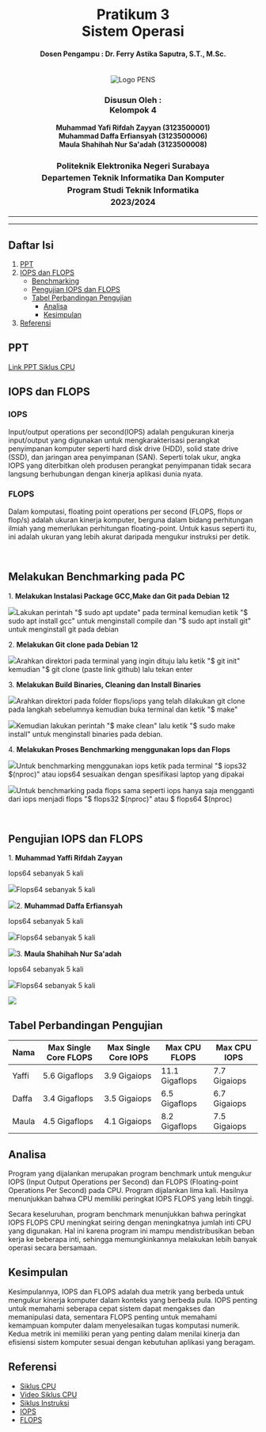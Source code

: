 <div align="center">
  <h1 style="text-align: center;font-weight: bold">Pratikum 3<br>Sistem Operasi</h1>
  <h4 style="text-align: center;">Dosen Pengampu : Dr. Ferry Astika Saputra, S.T., M.Sc.</h4>
</div>
<br/>
<div align="center">
  <img src="https://upload.wikimedia.org/wikipedia/id/4/44/Logo_PENS.png" alt="Logo PENS">
  <h3 style="text-align: center;">Disusun Oleh : <br>Kelompok 4</h3>
  <p style="text-align: center;">
    <strong>Muhammad Yafi Rifdah Zayyan (3123500001)</strong><br>
    <strong>Muhammad Daffa Erfiansyah (3123500006)</strong><br>
    <strong>Maula Shahihah Nur Sa'adah (3123500008)</strong>
  </p>

<h3 style="text-align: center;line-height: 1.5">Politeknik Elektronika Negeri Surabaya<br>Departemen Teknik Informatika Dan Komputer<br>Program Studi Teknik Informatika<br>2023/2024</h3>
  <hr><hr>
</div>

## Daftar Isi

1. [PPT](#ppt)
2. [IOPS dan FLOPS](#iops-flops)
   - [Benchmarking](#benchmarking)
   - [Pengujian IOPS dan FLOPS](#pengujian-iops-flops)
   - [Tabel Perbandingan Pengujian](#tabel-perbandingan-pengujian)
     - [Analisa](#analisa-pengujian)
     - [Kesimpulan](#kesimpulan)
3. [Referensi](#referensi)

## PPT
[Link PPT Siklus CPU](https://www.canva.com/design/DAF_RTHy4wk/7QWlAIIeue3ksGOfXBmg9Q/edit?utm_content=DAF_RTHy4wk&utm_campaign=designshare&utm_medium=link2&utm_source=sharebutton)
</br>

## IOPS dan FLOPS

<h3>IOPS</h3>

<p>Input/output operations per second(IOPS) adalah pengukuran kinerja input/output yang digunakan untuk mengkarakterisasi perangkat penyimpanan komputer seperti hard disk drive (HDD), solid state drive (SSD), dan jaringan area penyimpanan (SAN). Seperti tolak ukur, angka IOPS yang diterbitkan oleh produsen perangkat penyimpanan tidak secara langsung berhubungan dengan kinerja aplikasi dunia nyata.</p>

<h3>FLOPS</h3>

<p>Dalam komputasi, floating point operations per second (FLOPS, flops or flop/s) adalah ukuran kinerja komputer, berguna dalam bidang perhitungan ilmiah yang memerlukan perhitungan floating-point. Untuk kasus seperti itu, ini adalah ukuran yang lebih akurat daripada mengukur instruksi per detik.</p>
</br>

## Melakukan Benchmarking pada PC

<p>1.  <strong>Melakukan Instalasi Package GCC,Make dan Git pada Debian 12</strong></p>
<img src="img/sudo-apt-update.png"
<p>Lakukan perintah "$ sudo apt update" pada terminal kemudian ketik "$ sudo apt install gcc" untuk menginstall compile dan "$ sudo apt install git" untuk menginstall git pada debian</p>

<p>2. <strong>Melakukan Git clone pada Debian 12</strong></p>
<img src="img/git-clone.png"
<p>Arahkan direktori pada terminal yang ingin dituju lalu ketik "$ git init" kemudian "$ git clone (paste link github) lalu tekan enter</p>

<p>3. <strong>Melakukan Build Binaries, Cleaning dan Install Binaries</strong></p>
<img src="img/make.png"
<p>Arahkan direktori pada folder flops/iops yang telah dilakukan git clone pada langkah sebelumnya kemudian buka terminal dan ketik "$ make"</p>
<img src="img/make-clean.png"
<p>Kemudian lakukan perintah "$ make clean" lalu ketik "$ sudo make install" untuk menginstall binaries pada debian.</p>

<p>4. <strong>Melakukan Proses Benchmarking menggunakan Iops dan Flops</strong></p>
<img src="img/iops64.png"
<p>Untuk benchmarking menggunakan iops ketik pada terminal "$ iops32 $(nproc)" atau iops64 sesuaikan dengan spesifikasi laptop yang dipakai</p>
<img src="img/flops64.png"
<p>Untuk benchmarking pada flops sama seperti iops hanya saja mengganti dari iops menjadi flops "$ flops32 $(nproc)" atau $ flops64 $(nproc)</p>
</br>

## Pengujian IOPS dan FLOPS

<p>1.  <strong>Muhammad Yaffi Rifdah Zayyan</strong></p>

<p>Iops64 sebanyak 5 kali</p>
<img src="img/yaffi-iops64.jpeg"

<p>Flops64 sebanyak 5 kali</p>
<img src="img/yaffi-flops64.jpeg"

<p>2.  <strong>Muhammad Daffa Erfiansyah</strong></p>

<p>Iops64 sebanyak 5 kali</p>
<img src="img/daffa-iops64.jpeg"

<p>Flops64 sebanyak 5 kali</p>
<img src="img/daffa-flops64.jpeg"

<p>3.  <strong>Maula Shahihah Nur Sa'adah</strong></p>

<p>Iops64 sebanyak 5 kali</p>
<img src="img/maula-iops64.png"

<p>Flops64 sebanyak 5 kali</p>
<img src="img/maula-flops64.png"

</br>

## Tabel Perbandingan Pengujian

| Nama  | Max Single Core FLOPS | Max Single Core IOPS | Max CPU FLOPS    | Max CPU IOPS   |
| ----- | --------------------- | -------------------- | ---------------- | ---------------|
| Yaffi | 5.6 Gigaflops         | 3.9 Gigaiops         | 11.1 Gigaflops   | 7.7 Gigaiops   |
| Daffa | 3.4 Gigaflops         | 3.5 Gigaiops         | 6.5  Gigaflops   | 6.7 Gigaiops   |
| Maula | 4.5 Gigaflops         | 4.1 Gigaiops         | 8.2  Gigaflops   | 7.5 Gigaiops   |

## Analisa

<p>Program yang dijalankan merupakan program benchmark untuk mengukur IOPS (Input Output Operations per Second) dan FLOPS (Floating-point Operations Per Second) pada CPU. Program dijalankan lima kali. Hasilnya menunjukkan bahwa CPU memiliki peringkat IOPS FLOPS yang lebih tinggi.</p>

<p>Secara keseluruhan, program benchmark menunjukkan bahwa peringkat IOPS FLOPS CPU meningkat seiring dengan meningkatnya jumlah inti CPU yang digunakan. Hal ini karena program ini mampu mendistribusikan beban kerja ke beberapa inti, sehingga memungkinkannya melakukan lebih banyak operasi secara bersamaan.
</p>

## Kesimpulan

<p>Kesimpulannya, IOPS dan FLOPS adalah dua metrik yang berbeda untuk mengukur kinerja komputer dalam konteks yang berbeda pula. IOPS penting untuk memahami seberapa cepat sistem dapat mengakses dan memanipulasi data, sementara FLOPS penting untuk memahami kemampuan komputer dalam menyelesaikan tugas komputasi numerik. Kedua metrik ini memiliki peran yang penting dalam menilai kinerja dan efisiensi sistem komputer sesuai dengan kebutuhan aplikasi yang beragam.</p>

## Referensi

- [Siklus CPU](https://arifchairulanam.blogspot.com/2018/01/pengertian-dari-fetchingdecoding-dan.html)
- [Video Siklus CPU](https://www.youtube.com/watch?v=jFDMZpkUWCw)
- [Siklus Instruksi](https://saddamzakkir25.blogspot.com/2016/04/siklus-intruksi-fetch-cycle-dan-execute.html)
- [IOPS](https://en.wikipedia.org/wiki/IOPS)
- [FLOPS](https://en.wikipedia.org/wiki/FLOPS)